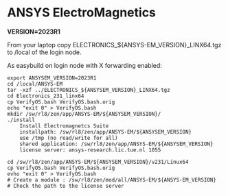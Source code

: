 # ANSYS ElectroMagnetics

**VERSION=2023R1**

From your laptop copy ELECTRONICS_${ANSYS-EM_VERSION}_LINX64.tgz to /local of the login node.

As easybuild on login node with X forwarding enabled:

```shell
export ANSYSEM_VERSION=2023R1
cd /local/ANSYS-EM
tar -xzf ../ELECTRONICS_${ANSYSEM_VERSION}_LINX64.tgz
cd Electronics_231_linx64
cp VerifyOS.bash VerifyOS.bash.orig 
echo "exit 0" > VerifyOS.bash 
mkdir /sw/rl8/zen/app/ANSYS-EM/${ANSYSEM_VERSION}/
./install
    Install Electromagnetcs Suite
    installpath: /sw/rl8/zen/app/ANSYS-EM/${ANSYSEM_VERSION}
    use /tmp (no read/write for all)
    shared application: /sw/rl8/zen/app/ANSYS-EM/${ANSYSEM_VERSION}
    license server: ansys-research.lic.tue.nl 1055

cd /sw/rl8/zen/app/ANSYS-EM/${ANSYSEM_VERSION}/v231/Linux64
cp VerifyOS.bash VerifyOS.bash.orig 
evho "exit 0" > VerifyOS.bash 
# Create a module : /sw/rl8/zen/mod/all/ANSYS-EM/${ANSYS-EM_VERSION}
# Check the path to the license server
```
